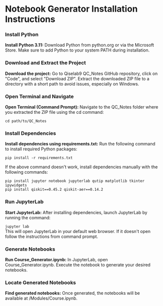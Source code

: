 # Notebook Generator Installation Instructions

### Install Python

**Install Python 3.11:** Download Python from python.org or via the Microsoft Store. Make sure to add Python to your system PATH during installation.

### Download and Extract the Project

**Download the project:** Go to Qiselab9 QC_Notes GitHub repository, click on "Code", and select "Download ZIP". Extract the downloaded ZIP file to a directory with a short path to avoid issues, especially on Windows.

### Open Terminal and Navigate

**Open Terminal (Command Prompt):** Navigate to the QC_Notes folder where you extracted the ZIP file using the cd command:

`cd path/to/QC_Notes`

### Install Dependencies

**Install dependencies using requirements.txt:** Run the following command to install required Python packages:

`pip install -r requirements.txt`

If the above command doesn't work, install dependencies manually with the following commands:

`pip install jupyter notebook jupyterlab qutip matplotlib tkinter ipywidgets`<br>
`pip install qiskit==0.45.2 qiskit-aer==0.14.2`

### Run JupyterLab

**Start JupyterLab:** After installing dependencies, launch JupyterLab by running the command:

`jupyter lab`<br>
This will open JupyterLab in your default web browser. If it doesn't open follow the instructions from command prompt.

### Generate Notebooks

**Run Course_Generator.ipynb:** In JupyterLab, open Course_Generator.ipynb. Execute the notebook to generate your desired notebooks.

### Locate Generated Notebooks

**Find generated notebooks:** Once generated, the notebooks will be available at /Modules/Course.ipynb.
